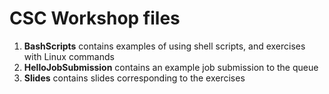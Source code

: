 # CSC Workshop files

1. **BashScripts** contains examples of using shell scripts, and exercises with Linux commands
2. **HelloJobSubmission** contains an example job submission to the queue
3. **Slides** contains slides corresponding to the exercises
